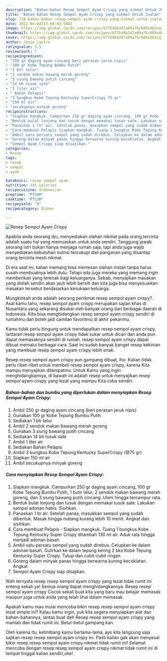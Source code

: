 ```yaml
---
description: "Bahan-bahan Resep Sempol Ayam Crispy yang nikmat Untuk Jualan"
title: "Bahan-bahan Resep Sempol Ayam Crispy yang nikmat Untuk Jualan"
slug: 728-bahan-bahan-resep-sempol-ayam-crispy-yang-nikmat-untuk-jualan
date: 2021-04-04T23:08:03.940Z
image: https://img-global.cpcdn.com/recipes/b77b46b3d7a09a76/680x482cq70/resep-sempol-ayam-crispy-foto-resep-utama.jpg
thumbnail: https://img-global.cpcdn.com/recipes/b77b46b3d7a09a76/680x482cq70/resep-sempol-ayam-crispy-foto-resep-utama.jpg
cover: https://img-global.cpcdn.com/recipes/b77b46b3d7a09a76/680x482cq70/resep-sempol-ayam-crispy-foto-resep-utama.jpg
author: Josie Castro
ratingvalue: 3.5
reviewcount: 7
recipeingredient:
- "250 gr daging ayam cincang beri perasan jeruk nipis"
- "100 gr Kobe Tepung Bumbu Putih"
- "1 btr telur"
- "2 sendok makan bawang merah goreng"
- "3 siung bawang putih cincang"
- "14 bh tusuk sate"
- "1 liter air"
- " Bahan Pelapis"
- "3 bungkus Kobe Tepung Kentucky SuperCrispy 75 gr"
- "150 ml air"
- "secukupnya minyak goreng"
recipeinstructions:
- "Siapkan mangkuk. Campurkan 250 gr daging ayam cincang, 100 gr Kobe Tepung Bumbu Putih, 1 butir telur, 2 sendok makan bawang merah goreng, dan 3 siung bawang putih cincang. Uleni hingga tercampur rata."
- "Bentuk bulat lonjong dan tusuk dengan memakai tusuk sate. Lakukan sampai adonan habis. Sisihkan."
- "Panaskan 1 ltr air. Setelah panas, masukkan sempol yang sudah dibentuk. Masak hingga matang kurang lebih 10 menit. Angkat dan sisihkan."
- "Cara membuat Pelapis Siapkan mangkuk. Tuang 1 bungkus Kobe Tepung Kentucky Super Crispy ditambah 130 ml air. Aduk rata hingga menjadi adonan basah."
- "Ambil satu persatu sempol yang sudah direbus. Celupkan ke dalam adonan basah. Gulirkan ke dalam tepung kering 2 bks Kobe Tepung Kentucky Super Crispy. Tutup dan cubit-cubit ringan."
- "Goreng dalam minyak panas hingga berwarna kuning kecoklatan. Angkat."
- "Sempol Ayam Crispy siap disajikan."
categories:
- Resep
tags:
- resep
- sempol
- ayam

katakunci: resep sempol ayam 
nutrition: 141 calories
recipecuisine: Indonesian
preptime: "PT34M"
cooktime: "PT53M"
recipeyield: "4"
recipecategory: Dinner

---
```



![Resep Sempol Ayam Crispy](https://img-global.cpcdn.com/recipes/b77b46b3d7a09a76/680x482cq70/resep-sempol-ayam-crispy-foto-resep-utama.jpg)

Apabila anda seorang ibu, menyediakan olahan nikmat pada orang tercinta adalah suatu hal yang memuaskan untuk anda sendiri. Tanggung jawab seorang istri bukan hanya menjaga rumah saja, tapi anda juga wajib menyediakan kebutuhan nutrisi tercukupi dan panganan yang disantap orang tercinta mesti nikmat.

Di era  saat ini, kalian memang bisa memesan olahan instan tanpa harus susah membuatnya lebih dulu. Tetapi ada juga mereka yang memang ingin memberikan yang terenak bagi keluarganya. Sebab, menyajikan masakan yang diolah sendiri akan jauh lebih bersih dan kita juga bisa menyesuaikan masakan tersebut berdasarkan kesukaan keluarga. 



Mungkinkah anda adalah seorang penikmat resep sempol ayam crispy?. Asal kamu tahu, resep sempol ayam crispy merupakan sajian khas di Nusantara yang sekarang disukai oleh banyak orang dari berbagai daerah di Indonesia. Kita bisa menghidangkan resep sempol ayam crispy sendiri di rumahmu dan boleh jadi camilan favoritmu di akhir pekanmu.

Kamu tidak perlu bingung untuk mendapatkan resep sempol ayam crispy, lantaran resep sempol ayam crispy tidak sukar untuk dicari dan anda pun dapat memasaknya sendiri di rumah. resep sempol ayam crispy dapat dibuat memalui berbagai cara. Saat ini sudah banyak banget resep kekinian yang membuat resep sempol ayam crispy lebih enak.

Resep resep sempol ayam crispy pun gampang dibuat, lho. Kalian tidak perlu ribet-ribet untuk membeli resep sempol ayam crispy, karena Kita mampu menyajikan ditempatmu. Untuk Kamu yang ingin menghidangkannya, di bawah ini adalah resep untuk menyajikan resep sempol ayam crispy yang lezat yang mampu Kita coba sendiri.

<!--inarticleads1-->

##### Bahan-bahan dan bumbu yang diperlukan dalam menyiapkan Resep Sempol Ayam Crispy:

1. Ambil 250 gr daging ayam cincang (beri perasan jeruk nipis)
1. Gunakan 100 gr Kobe Tepung Bumbu Putih
1. Sediakan 1 btr telur
1. Ambil 2 sendok makan bawang merah goreng
1. Gunakan 3 siung bawang putih cincang
1. Sediakan 14 bh tusuk sate
1. Ambil 1 liter air
1. Sediakan  Bahan Pelapis
1. Ambil 3 bungkus Kobe Tepung Kentucky SuperCrispy (@75 gr)
1. Siapkan 150 ml air
1. Ambil secukupnya minyak goreng




<!--inarticleads2-->

##### Cara menyiapkan Resep Sempol Ayam Crispy:

1. Siapkan mangkuk. Campurkan 250 gr daging ayam cincang, 100 gr Kobe Tepung Bumbu Putih, 1 butir telur, 2 sendok makan bawang merah goreng, dan 3 siung bawang putih cincang. Uleni hingga tercampur rata.
1. Bentuk bulat lonjong dan tusuk dengan memakai tusuk sate. Lakukan sampai adonan habis. Sisihkan.
1. Panaskan 1 ltr air. Setelah panas, masukkan sempol yang sudah dibentuk. Masak hingga matang kurang lebih 10 menit. Angkat dan sisihkan.
1. Cara membuat Pelapis - Siapkan mangkuk. Tuang 1 bungkus Kobe Tepung Kentucky Super Crispy ditambah 130 ml air. Aduk rata hingga menjadi adonan basah.
1. Ambil satu persatu sempol yang sudah direbus. Celupkan ke dalam adonan basah. Gulirkan ke dalam tepung kering 2 bks Kobe Tepung Kentucky Super Crispy. Tutup dan cubit-cubit ringan.
1. Goreng dalam minyak panas hingga berwarna kuning kecoklatan. Angkat.
1. Sempol Ayam Crispy siap disajikan.




Wah ternyata resep resep sempol ayam crispy yang lezat tidak rumit ini enteng sekali ya! Semua orang dapat menghidangkannya. Resep resep sempol ayam crispy Cocok sekali buat kita yang baru mau belajar memasak maupun juga untuk anda yang telah lihai dalam memasak.

Apakah kamu mau mulai mencoba bikin resep resep sempol ayam crispy lezat simple ini? Kalau kamu ingin, yuk kita segera menyiapkan alat dan bahan-bahannya, lantas buat deh Resep resep sempol ayam crispy yang mantab dan tidak rumit ini. Betul-betul gampang kan. 

Oleh karena itu, ketimbang kamu berlama-lama, ayo kita langsung saja sajikan resep resep sempol ayam crispy ini. Pasti kalian gak akan menyesal bikin resep resep sempol ayam crispy nikmat tidak rumit ini! Selamat mencoba dengan resep resep sempol ayam crispy nikmat tidak rumit ini di tempat tinggal kalian sendiri,oke!.

